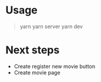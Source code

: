 # Usage
> yarn
> yarn server
> yarn dev
# Next steps
- Create register new movie button
- Create movie page
